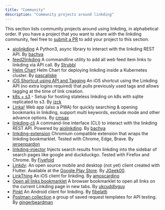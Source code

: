 ```yaml
---
title: "Community"
description: "Community projects around linkding"
---
```


This section lists community projects around using linkding, in alphabetical order. If you have a project that you want to share with the linkding community, feel free to [submit a PR](https://github.com/sissbruecker/linkding/edit/master/docs/community.md) to add your project to this section.

- [aiolinkding](https://github.com/bachya/aiolinkding) A Python3, async library to interact with the linkding REST API. By [bachya](https://github.com/bachya)
- [feed2linkding](https://codeberg.org/strubbl/feed2linkding) A commandline utility to add all web feed item links to linkding via API call. By [Strubbl](https://github.com/Strubbl)
- [Helm Chart](https://charts.pascaliske.dev/charts/linkding/) Helm Chart for deploying linkding inside a Kubernetes cluster. By [pascaliske](https://github.com/pascaliske)
- [iOS Shortcut using API and Tagging](https://gist.github.com/andrewdolphin/a7dff49505e588d940bec55132fab8ad) An iOS shortcut using the Linkding API (no extra logins required) that pulls previously used tags and allows tagging at the time of link creation.
- [k8s + s3](https://github.com/jzck/linkding-k8s-s3) - Setup for hosting stateless linkding on k8s with sqlite replicated to s3. By [jzck](https://github.com/jzck)
- [Linka!](https://github.com/cmsax/linka) Web app (also a PWA) for quickly searching & opening bookmarks in linkding, support multi keywords, exclude mode and other advance options. By [cmsax](https://github.com/cmsax)
- [linkding-cli](https://github.com/bachya/linkding-cli) A command-line interface (CLI) to interact with the linkding REST API. Powered by [aiolinkding](https://github.com/bachya/aiolinkding). By [bachya](https://github.com/bachya)
- [linkding-extension](https://github.com/jeroenpardon/linkding-extension) Chromium compatible extension that wraps the linkding bookmarklet. Tested with Chrome, Edge, Brave. By [jeroenpardon](https://github.com/jeroenpardon)
- [linkding-injector](https://github.com/Fivefold/linkding-injector) Injects search results from linkding into the sidebar of search pages like google and duckduckgo. Tested with Firefox and Chrome. By [Fivefold](https://github.com/Fivefold)
- [Linkdy](https://github.com/JGeek00/linkdy): An open source mobile and desktop (not yet) client created with Flutter. Available at the [Google Play Store](https://play.google.com/store/apps/details?id=com.jgeek00.linkdy). By [JGeek00](https://github.com/JGeek00).
- [LinkThing](https://apps.apple.com/us/app/linkthing/id1666031776) An iOS client for linkding. By [amoscardino](https://github.com/amoscardino)
- [Open all links bookmarklet](https://gist.github.com/ukcuddlyguy/336dd7339e6d35fc64a75ccfc9323c66) A browser bookmarklet to open all links on the current Linkding page in new tabs. By [ukcuddlyguy](https://github.com/ukcuddlyguy)
- [Pinkt](https://github.com/fibelatti/pinboard-kotlin) An Android client for linkding. By [fibelatti](https://github.com/fibelatti)
- [Postman collection](https://gist.github.com/gingerbeardman/f0b42502f3bc9344e92ce63afd4360d3) a group of saved request templates for API testing. By [gingerbeardman](https://github.com/gingerbeardman)
